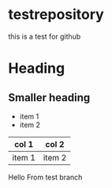 # testrepository
this is a test for github
# Heading
## Smaller heading

- item 1
- item 2

col 1 | col 2
---|---
item 1 | item 2
 
Hello From test branch
